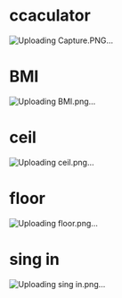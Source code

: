 # ccaculator
![Uploading Capture.PNG…]()
# BMI
![Uploading BMI.png…]()
# ceil
![Uploading ceil.png…]()
# floor
![Uploading floor.png…]()
# sing in
![Uploading sing in.png…]()
